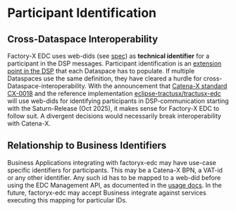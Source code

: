 # Participant Identification

## Cross-Dataspace Interoperability

Factory-X EDC uses web-dids (see [spec](https://github.com/w3c-ccg/did-method-web)) as **technical identifier** for a
participant in the DSP messages. Participant identification is an [extension point in the DSP](https://github.com/w3c-ccg/did-method-web)
that each Dataspace has to populate. If multiple Dataspaces use the same definition, they have cleared a hurdle for
cross-Dataspace-interoperability. With the announcement that [Catena-X standard CX-0018](https://github.com/catenax-eV/product-standardization-prod/issues/315)
and the reference implementation [eclipse-tractusx/tractusx-edc](https://github.com/eclipse-tractusx/sig-release/issues/1268)
will use web-dids for identifying participants in DSP-communication starting with the Saturn-Release (Oct 2025), it 
makes sense for Factory-X EDC to follow suit. A divergent decisions would necessarily break interoperability with 
Catena-X.

## Relationship to Business Identifiers

Business Applications integrating with factoryx-edc may have use-case specific identifiers for participants. This may be
a Catena-X BPN, a VAT-id or any other identifier. Any such id has to be mapped to a web-did before using the EDC
Management API, as documented in the [usage docs](../usage/management-api-walkthrough/04_catalog.md#fetching-a-providers-catalog).
In the future, factoryx-edc may accept Business integrate against services executing this mapping for particular IDs.
